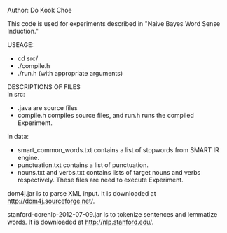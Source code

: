 Author: Do Kook Choe

This code is used for experiments described in "Naive Bayes Word Sense Induction."

USEAGE: 
* cd src/ 
* ./compile.h 
* ./run.h (with appropriate arguments) 

DESCRIPTIONS OF FILES  
in src:
* .java are source files
* compile.h compiles source files, and run.h runs the compiled Experiment.

in data:
* smart_common_words.txt contains a list of stopwords from SMART IR engine.
* punctuation.txt contains a list of punctuation.
* nouns.txt and verbs.txt contains lists of target nouns and verbs respectively. These files are need to execute Experiment.

dom4j.jar is to parse XML input. It is downloaded at http://dom4j.sourceforge.net/.

stanford-corenlp-2012-07-09.jar is to tokenize sentences and lemmatize words. It is downloaded at http://nlp.stanford.edu/.

